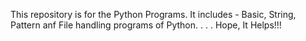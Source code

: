 This repository is for the Python Programs. 
It includes - Basic, String, Pattern anf File handling programs of Python.
.
.
.
Hope, It Helps!!!
